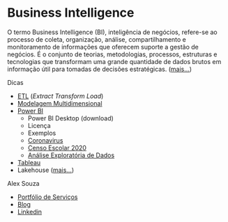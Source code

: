 # Business Intelligence

O termo Business Intelligence (BI), inteligência de negócios, refere-se ao processo de coleta, organização, análise, compartilhamento e monitoramento de informações que oferecem suporte a gestão de negócios. É o conjunto de teorias, metodologias, processos, estruturas e tecnologias que transformam uma grande quantidade de dados brutos em informação útil para tomadas de decisões estratégicas. ([mais...](https://blogdozouza.wordpress.com/bi/))

Dicas
- [ETL](https://blogdozouza.wordpress.com/bi/etl/) (*Extract Transform Load*)
- [Modelagem Multidimensional](https://blogdozouza.wordpress.com/2019/11/08/modelagem-dimensional/)
- [Power BI](https://blogdozouza.wordpress.com/bi/microsoft/power-bi/)
  - Power BI Desktop (download)
  - Licença
  - Exemplos
   - [Coronavirus](https://app.powerbi.com/view?r=eyJrIjoiOGY3ZWYxNmQtNWY4OC00NGEwLTlhYTUtMDQ2NDZjMjJhOWI1IiwidCI6IjBjNzE1Yjc3LTNmNjktNDY2NC05NmM0LWI0Yjc2MTI0OTk1YSJ9)
   - [Censo Escolar 2020](https://app.powerbi.com/view?r=eyJrIjoiODJmNGY3YzctNGRhOC00MWMwLWI0YWQtNDE2NWViMzc0ZmNhIiwidCI6Ijc5YmY2Y2FlLWMwZWEtNGMzOS04ODgzLWVkNzIzY2Y1NTQ5MiJ9)
   - [Análise Exploratória de Dados](https://blogdozouza.wordpress.com/2021/03/28/censo-escolar-analise-exploratoria-de-dados-aed/)
- [Tableau](https://blogdozouza.wordpress.com/bi/tableau/)
- Lakehouse ([mais...](https://github.com/aasouzaconsult/lakehouse))

Alex Souza
- [Portfólio de Serviços](https://github.com/aasouzaconsult/Cientista-de-Dados)
- [Blog](https://blogdozouza.wordpress.com/)
- [Linkedin](https://www.linkedin.com/in/alex-souza/)
